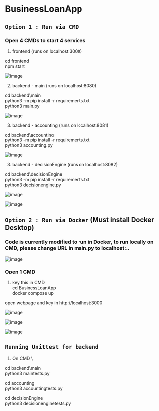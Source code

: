 # BusinessLoanApp


## `Option 1 : Run via CMD`

### Open 4 CMDs to start 4 services

1) frontend (runs on localhost:3000)

cd frontend \
npm start

![image](https://user-images.githubusercontent.com/15668158/234330961-c08649b5-e96f-4f30-a371-b5be8696cd0e.png)


2) backend - main (runs on localhost:8080)

cd backend\main \
python3 -m pip install -r requirements.txt \
python3 main.py

![image](https://user-images.githubusercontent.com/15668158/234331118-68e159a7-e687-4234-bc0f-df48426dc3bb.png)


3) backend - accounting (runs on localhost:8081)

cd backend\accounting \
python3 -m pip install -r requirements.txt \
python3 accounting.py

![image](https://user-images.githubusercontent.com/15668158/234331210-58c57209-c575-4864-b789-a6a6ab999410.png)


3) backend - decisionEngine (runs on localhost:8082)

cd backend\decisionEngine \
python3 -m pip install -r requirements.txt \
python3 decisionengine.py

![image](https://user-images.githubusercontent.com/15668158/234331679-0b4793ea-da60-42a7-b1a0-c393e1176108.png)

![image](https://user-images.githubusercontent.com/15668158/234341499-16b74d86-a558-4fbe-81f5-dabe5d14d35f.png)



## `Option 2 : Run via Docker` (Must install Docker Desktop) 

### Code is currently modified to run in Docker, to run locally on CMD, please change URL in main.py to localhost:..
![image](https://user-images.githubusercontent.com/15668158/234494358-fc43483f-ab86-4182-9b25-21645b38a3df.png)


### Open 1 CMD


1) key this in CMD \
cd BusinessLoanApp \
docker compose up

open webpage and key in http://localhost:3000


![image](https://user-images.githubusercontent.com/15668158/234493752-64b25fdd-f3dc-44a6-b252-3ed7738ea56a.png)

![image](https://user-images.githubusercontent.com/15668158/234493972-b3b73c9b-dc52-4800-925a-7fb1592957c2.png)

![image](https://user-images.githubusercontent.com/15668158/234503975-1d905014-b893-49b5-a7c2-94a42be582fe.png)

## `Running Unittest for backend` 

1) On CMD \

cd backend\main \
python3 maintests.py

cd accounting \
python3 accountingtests.py

cd decisionEngine \
python3 decisionenginetests.py
